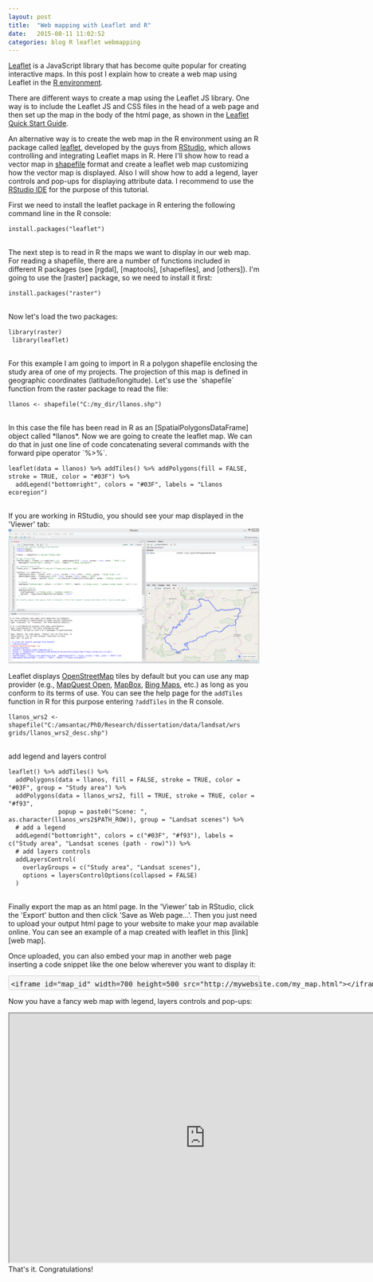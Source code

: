 ```yaml
---
layout: post
title:  "Web mapping with Leaflet and R"
date:   2015-08-11 11:02:52
categories: blog R leaflet webmapping
---
```


[Leaflet] is a JavaScript library that has become quite popular for creating interactive maps. In this post I explain how to create a web map using Leaflet in the [R environment].

There are different ways to create a map using the Leaflet JS library. One way is to include the Leaflet JS and CSS files in the head of a web page and then set up the map in the body of the html page, as shown in the [Leaflet Quick Start Guide].

An alternative way is to create the web map in the R environment using an R package called [leaflet], developed by the guys from [RStudio], which allows controlling and integrating Leaflet maps in R. Here I'll show how to read a vector map in [shapefile] format and create a leaflet web map customizing how the vector map is displayed. Also I will show how to add a legend, layer controls and pop-ups for displaying attribute data. I recommend to use the [RStudio IDE] for the purpose of this tutorial.

First we need to install the leaflet package in R entering the following command line in the R console:

```
install.packages("leaflet")
```
<br>
The next step is to read in R the maps we want to display in our web map. For reading a shapefile, there are a number of functions included in different R packages (see [rgdal], [maptools], [shapefiles], and [others]). I'm going to use the [raster] package, so we need to install it first:

```
install.packages("raster")
```
<br>
Now let's load the two packages:

```
library(raster)
 library(leaflet)
```
<br>
For this example I am going to import in R a polygon shapefile enclosing the study area of one of my projects. The projection of this map is defined in geographic coordinates (latitude/longitude). Let's use the `shapefile` function from the raster package to read the file:

```
llanos <- shapefile("C:/my_dir/llanos.shp")
```
<br>
In this case the file has been read in R as an [SpatialPolygonsDataFrame] object called *llanos*. Now we are going to create the leaflet map. We can do that in just one line of code concatenating several commands with the forward pipe operator `%>%`.

```
leaflet(data = llanos) %>% addTiles() %>% addPolygons(fill = FALSE, stroke = TRUE, color = "#03F") %>% 
  addLegend("bottomright", colors = "#03F", labels = "Llanos ecoregion")
```
<br>
If you are working in RStudio, you should see your map displayed in the 'Viewer' tab:

<img src="/images/2015-08-11-leaflet-R-fig-1.png" alt="Web map with leaflet" style="width:785px">

Leaflet displays [OpenStreetMap] tiles by default but you can use any map provider (e.g., [MapQuest Open], [MapBox], [Bing Maps], etc.) as long as you conform to its terms of use. You can see the help page for the `addTiles` function in R for this purpose entering `?addTiles` in the R console.

```
llanos_wrs2 <- shapefile("C:/amsantac/PhD/Research/dissertation/data/landsat/wrs grids/llanos_wrs2_desc.shp")
```
<br>
add legend and layers control

```
leaflet() %>% addTiles() %>%   
  addPolygons(data = llanos, fill = FALSE, stroke = TRUE, color = "#03F", group = "Study area") %>% 
  addPolygons(data = llanos_wrs2, fill = TRUE, stroke = TRUE, color = "#f93", 
              popup = paste0("Scene: ", as.character(llanos_wrs2$PATH_ROW)), group = "Landsat scenes") %>% 
  # add a legend
  addLegend("bottomright", colors = c("#03F", "#f93"), labels = c("Study area", "Landsat scenes (path - row)")) %>%   
  # add layers controls
  addLayersControl(
    overlayGroups = c("Study area", "Landsat scenes"),
    options = layersControlOptions(collapsed = FALSE)
  )
```
<br>
Finally export the map as an html page. In the 'Viewer' tab in RStudio, click the 'Export' button and then click 'Save as Web page...'. Then you just need to upload your output html page to your website to make your map available online. You can see an example of a map created with leaflet in this [link][web map]. 

Once uploaded, you can also embed your map in another web page inserting a code snippet like the one below wherever you want to display it: 

<div font style="BACKGROUND-COLOR:#f5f5f5;line-height:0.8">
<xmp font style="border:1px solid;border-color:#d1d1d1;black;border-radius:3px;padding: 0em 0 0.3em 0.3em">
<iframe id="map_id" width=700 height=500 src="http://mywebsite.com/my_map.html"></iframe>
</xmp>
</font></div>

Now you have a fancy web map with legend, layers controls and pop-ups:

<iframe id="map_llanos_emb" width=785 height=500 src="http://amsantac.github.io/cuproject/www/landsat_scenes.html"></iframe>

<br>
That's it. Congratulations! 

[Leaflet]:                   http://leafletjs.com/
[RStudio]:                   https://www.rstudio.com/
[RStudio IDE]:               https://www.rstudio.com/products/rstudio/ 
[leaflet]:                   https://rstudio.github.io/leaflet/
[R environment]:             http://r-project.org
[R language]:                http://r-project.org
[rstudio_ss]:                /images/2015-08-11-leaflet-R-fig-1.png "Web map with leaflet"
[web map]:                   http://amsantac.github.io/cuproject/www/map_llanos.html
[OpenStreetMap]:             http://www.openstreetmap.org/
[MapQuest Open]:             http://www.mapquest.com/
[MapBox]:                    https://www.mapbox.com/
[Bing Maps]:                 http://www.microsoft.com/maps/choose-your-bing-maps-API.aspx
[Leaflet Quick Start Guide]: http://leafletjs.com/examples/quick-start.html
[shapefile]:                 https://doc.arcgis.com/en/arcgis-online/reference/shapefiles.htm
[rgdal]:                     https://cran.r-project.org/package=rgdal
[maptools]:                  https://cran.r-project.org/package=maptools
[shapefiles]:                https://cran.r-project.org/package=shapefiles
[others]:                    http://gis.stackexchange.com/questions/118077/read-esri-shape-file-polygon-or-polyline-in-r-environment
[raster]:                    https://cran.r-project.org/package=raster
[SpatialPolygonsDataFrame]:  http://www.inside-r.org/packages/cran/sp/docs/as.data.frame.SpatialPolygonsDataFrame
